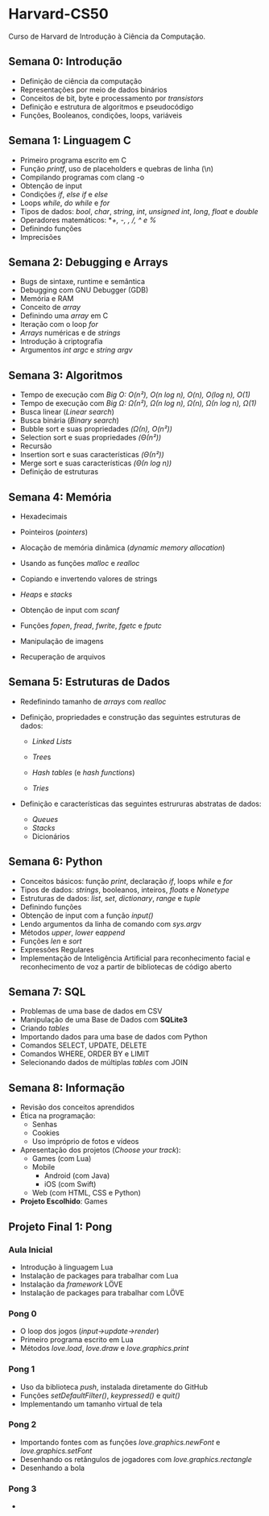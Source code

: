 # Harvard-CS50

 Curso de Harvard de Introdução à Ciência da Computação.

## Semana 0: Introdução

- Definição de ciência da computação
- Representações por meio de dados binários
- Conceitos de bit, byte e processamento por *transistors*
- Definição e estrutura de algoritmos e pseudocódigo
- Funções, Booleanos, condições, loops, variáveis

## Semana 1: Linguagem C

- Primeiro programa escrito em C
- Função *printf*, uso de placeholders e quebras de linha (\n)
- Compilando programas com clang -o 
- Obtenção de input
- Condições *if*, *else if* e *else*
- Loops *while*, *do while* e *for*
- Tipos de dados: *bool*, *char*, *string*, *int*, *unsigned int*, *long*, *float* e *double*
- Operadores matemáticos: **+, -, *, /, ^ e %**
- Definindo funções
- Imprecisões

## Semana 2: Debugging e Arrays

- Bugs de sintaxe, runtime e semântica
- Debugging com GNU Debugger (GDB)
- Memória e RAM
- Conceito de *array*
- Definindo uma *array* em C
- Iteração com o loop *for*
- *Arrays* numéricas e de *strings*
- Introdução à criptografia
- Argumentos *int argc* e *string argv*

## Semana 3: Algoritmos

- Tempo de execução com *Big O: O(n&sup2;), O(n log n), O(n), O(log n), O(1)*
- Tempo de execução com *Big &Omega;: &Omega;(n&sup2;), &Omega;(n log n), &Omega;(n), &Omega;(n log n), &Omega;(1)*
- Busca linear (*Linear search*)
- Busca binária (*Binary search*)
- Bubble sort e suas propriedades *(&Omega;(n), O(n&sup2;))*
- Selection sort e suas propriedades *(&Theta;(n&sup2;))*
- Recursão 
- Insertion sort e suas características *(&Theta;(n&sup2;))*
- Merge sort e suas características *(&Theta;(n log n))*
- Definição de estruturas

## Semana 4: Memória 

- Hexadecimais 

- Pointeiros (*pointers*)
- Alocação de memória dinâmica (*dynamic memory allocation*)
- Usando as funções *malloc* e *realloc*
- Copiando e invertendo valores de strings
- *Heaps* e *stacks*
- Obtenção de input com *scanf*
- Funções *fopen*, *fread*, *fwrite*, *fgetc* e *fputc*
- Manipulação de imagens 
- Recuperação de arquivos

## Semana 5: Estruturas de Dados

- Redefinindo tamanho de *arrays* com *realloc*

- Definição, propriedades e construção das seguintes estruturas de dados:

  - *Linked Lists*

  - *Tree*s

  - *Hash tables* (e *hash functions*)

  - *Tries*

- Definição e características das seguintes estrururas abstratas de dados:

  - *Queues*
  - *Stacks*
  - Dicionários

## Semana 6: Python 

- Conceitos básicos: função *print*, declaração *if*, loops *while* e *for*
- Tipos de dados: *strings*, booleanos, inteiros, *floats* e *Nonetype*
- Estruturas de dados: *list*, *set*, *dictionary*, *range* e *tuple*
- Definindo funções
- Obtenção de input com a função *input()*
- Lendo argumentos da linha de comando com *sys.argv*
- Métodos *upper*, *lower* e*append*
- Funções *len* e *sort*
- Expressões Regulares
- Implementação de Inteligência Artificial para reconhecimento facial e reconhecimento de voz a partir de bibliotecas de código aberto

## Semana 7: SQL

- Problemas de uma base de dados em CSV
- Manipulação de uma Base de Dados com **SQLite3**
- Criando *tables*
- Importando dados para uma base de dados com Python
- Comandos SELECT, UPDATE, DELETE
- Comandos WHERE, ORDER BY e LIMIT
- Selecionando dados de múltiplas *tables* com JOIN

## Semana 8: Informação

- Revisão dos conceitos aprendidos
- Ética na programação:
  - Senhas
  - Cookies
  - Uso impróprio de fotos e vídeos
- Apresentação dos projetos (*Choose your track*):
  - Games (com Lua)
  - Mobile
    - Android (com Java)
    - iOS (com Swift)
  - Web (com HTML, CSS e Python)
- **Projeto Escolhido**: Games

## Projeto Final 1: Pong

### Aula Inicial

- Introdução à linguagem Lua
- Instalação de packages para trabalhar com Lua
- Instalação da *framework* LÖVE
- Instalação de packages para trabalhar com LÖVE

### Pong 0

- O loop dos jogos (*input->update->render*)
- Primeiro programa escrito em Lua
- Métodos *love.load*, *love.draw* e *love.graphics.print*

### Pong 1

- Uso da biblioteca *push*, instalada diretamente do GitHub
- Funções *setDefaultFilter()*, *keypressed()* e *quit()*
- Implementando um tamanho virtual de tela

### Pong 2

- Importando fontes com as funções *love.graphics.newFont* e *love.graphics.setFont*
- Desenhando os retângulos de jogadores com *love.graphics.rectangle*
- Desenhando a bola

### Pong 3

- 